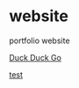 # website
portfolio website

[Duck Duck Go](https://duckduckgo.com)

[test](http://maybeengineering.com/test)
